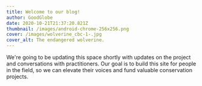 ```yaml
---
title: Welcome to our blog!
author: GoodGlobe
date: 2020-10-21T21:37:20.821Z
thumbnail: /images/android-chrome-256x256.png
cover: /images/wolverine_cbc-1-.jpg
cover_alt: The endangered wolverine.
---
```


We're going to be updating this space shortly with updates on the project and conversations with practitioners. Our goal is to build this site for people in the field, so we can elevate their voices and fund valuable conservation projects.
